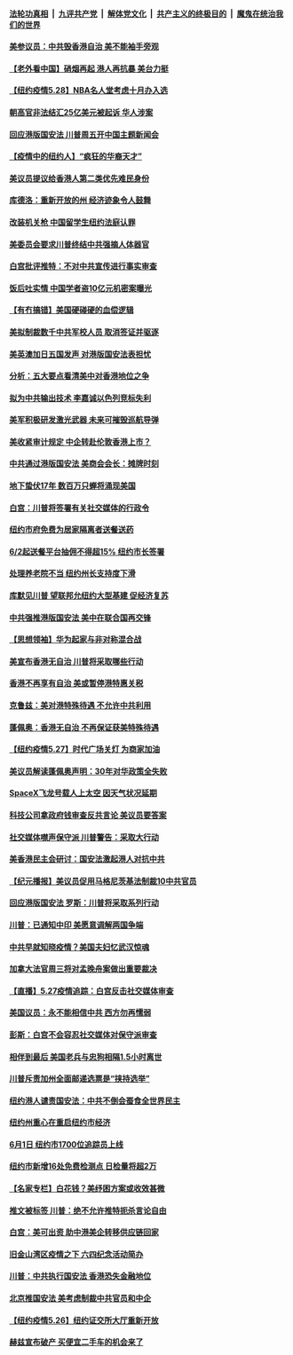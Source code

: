 ####  [法轮功真相](../../../../basic/blob/master/README.md?t=05290701) &nbsp;|&nbsp; [九评共产党](../../../../9ping.md/blob/master/README.md?t=05290701) &nbsp;|&nbsp; [解体党文化](../../../../jtdwh.md/blob/master/README.md?t=05290701)  &nbsp;|&nbsp; [共产主义的终极目的](../../../../gczydzjmd.md/blob/master/README.md?t=05290701) &nbsp;|&nbsp; [魔鬼在统治我们的世界](../../../../mgztzwmdsj.md/blob/master/README.md?t=05290701) 

#### [美参议员：中共毁香港自治 美不能袖手旁观](../pages/nsc412/n12144562.md?t=05290701) 

#### [【老外看中国】硝烟再起 港人再抗暴 美台力挺](../pages/nsc412/n12144587.md?t=05290701) 

#### [【纽约疫情5.28】NBA名人堂考虑十月办入选](../pages/nsc412/n12143328.md?t=05290701) 

#### [朝高官非法结汇25亿美元被起诉 华人涉案](../pages/nsc412/n12144464.md?t=05290701) 

#### [回应港版国安法 川普周五开中国主题新闻会](../pages/nsc412/n12144528.md?t=05290701) 

#### [【疫情中的纽约人】“疯狂的华裔天才”](../pages/nsc412/n12144432.md?t=05290701) 

#### [美议员提议给香港人第二类优先难民身份](../pages/nsc412/n12144343.md?t=05290701) 

#### [库德洛：重新开放的州 经济迹象令人鼓舞](../pages/nsc412/n12144342.md?t=05290701) 

#### [改装机关枪 中国留学生纽约法庭认罪](../pages/nsc412/n12142409.md?t=05290701) 

#### [美委员会要求川普终结中共强摘人体器官](../pages/nsc412/n12143975.md?t=05290701) 

#### [白宫批评推特：不对中共宣传进行事实审查](../pages/nsc412/n12143932.md?t=05290701) 

#### [饭后吐实情 中国学者盗10亿元机密案曝光](../pages/nsc412/n12144198.md?t=05290701) 

#### [【有冇搞错】美国硬碰硬的血偿逻辑](../pages/nsc412/n12144160.md?t=05290701) 

#### [美拟制裁数千中共军校人员 取消签证并驱逐](../pages/nsc412/n12143427.md?t=05290701) 

#### [美英澳加日五国发声 对港版国安法表担忧](../pages/nsc412/n12144013.md?t=05290701) 

#### [分析：五大要点看清美中对香港地位之争](../pages/nsc412/n12141690.md?t=05290701) 

#### [拟为中共输出技术 李嘉诚以色列竞标失利](../pages/nsc412/n12143964.md?t=05290701) 

#### [美军积极研发激光武器 未来可摧毁巡航导弹](../pages/nsc412/n12143186.md?t=05290701) 

#### [美收紧审计规定 中企转赴伦敦香港上市？](../pages/nsc412/n12142242.md?t=05290701) 

#### [中共通过港版国安法 美商会会长：摊牌时刻](../pages/nsc412/n12143249.md?t=05290701) 

#### [地下蛰伏17年 数百万只蝉将涌现美国](../pages/nsc412/n12143012.md?t=05290701) 

#### [白宫：川普将签署有关社交媒体的行政令](../pages/nsc412/n12142831.md?t=05290701) 

#### [纽约市府免费为居家隔离者送餐送药](../pages/nsc412/n12142423.md?t=05290701) 

#### [6/2起送餐平台抽佣不得超15%  纽约市长签署](../pages/nsc412/n12142426.md?t=05290701) 

#### [处理养老院不当  纽约州长支持度下滑](../pages/nsc412/n12142345.md?t=05290701) 

#### [库默见川普  望联邦允纽约大型基建  促经济复苏](../pages/nsc412/n12142415.md?t=05290701) 

#### [中共强推港版国安法 美中在联合国再交锋](../pages/nsc412/n12142206.md?t=05290701) 

#### [【思想领袖】华为起家与非对称混合战](../pages/nsc412/n11964106.md?t=05290701) 

#### [美宣布香港无自治 川普将采取哪些行动](../pages/nsc412/n12141717.md?t=05290701) 

#### [香港不再享有自治 美或暂停港特惠关税](../pages/nsc412/n12141458.md?t=05290701) 

#### [克鲁兹：美对港特殊待遇 不允许中共利用](../pages/nsc412/n12141699.md?t=05290701) 

#### [蓬佩奥：香港无自治 不再保证获美特殊待遇](../pages/nsc412/n12141250.md?t=05290701) 

#### [【纽约疫情5.27】时代广场关灯 为商家加油](../pages/nsc412/n12140300.md?t=05290701) 

#### [美议员解读蓬佩奥声明：30年对华政策全失败](../pages/nsc412/n12141140.md?t=05290701) 

#### [SpaceX飞龙号载人上太空 因天气状况延期](../pages/nsc412/n12139254.md?t=05290701) 

#### [科技公司拿政府钱审查反共言论 美议员要答案](../pages/nsc412/n12141100.md?t=05290701) 

#### [社交媒体噤声保守派 川普警告：采取大行动](../pages/nsc412/n12140846.md?t=05290701) 

#### [美香港民主会研讨：国安法激起港人对抗中共](../pages/nsc412/n12139629.md?t=05290701) 

#### [【纪元播报】美议员促用马格尼茨基法制裁10中共官员](../pages/nsc412/n12140434.md?t=05290701) 

#### [回应港版国安法 罗斯：川普将采取系列行动](../pages/nsc412/n12140576.md?t=05290701) 

#### [川普：已通知中印 美愿意调解两国争端](../pages/nsc412/n12140833.md?t=05290701) 

#### [中共早就知晓疫情？美国夫妇忆武汉惊魂](../pages/nsc412/n12140587.md?t=05290701) 

#### [加拿大法官周三将对孟晚舟案做出重要裁决](../pages/nsc412/n12140755.md?t=05290701) 

#### [【直播】5.27疫情追踪：白宫反击社交媒体审查](../pages/nsc412/n12140380.md?t=05290701) 

#### [美国议员：永不能相信中共 西方勿再懦弱](../pages/nsc412/n12140029.md?t=05290701) 

#### [彭斯：白宫不会容忍社交媒体对保守派审查](../pages/nsc412/n12139774.md?t=05290701) 

#### [相伴到最后 美国老兵与忠狗相隔1.5小时离世](../pages/nsc412/n12139821.md?t=05290701) 

#### [川普斥责加州全面邮递选票是“挟持选举”](../pages/nsc412/n12139230.md?t=05290701) 

#### [纽约港人谴责国安法：中共不倒会蚕食全世界民主](../pages/nsc412/n12139524.md?t=05290701) 

#### [纽约州重心在重启纽约市经济](../pages/nsc412/n12139538.md?t=05290701) 

#### [6月1日 纽约市1700位追踪员上线](../pages/nsc412/n12139526.md?t=05290701) 

#### [纽约市新增16处免费检测点 日检量将超2万](../pages/nsc412/n12139548.md?t=05290701) 

#### [【名家专栏】白花钱？美纾困方案或收效甚微](../pages/nsc412/n12135383.md?t=05290701) 

#### [推文被标签 川普：绝不允许推特扼杀言论自由](../pages/nsc412/n12139353.md?t=05290701) 

#### [白宫：美可出资 助中港美企转移供应链回家](../pages/nsc412/n12138753.md?t=05290701) 

#### [旧金山湾区疫情之下 六四纪念活动简办](../pages/nsc412/n12139153.md?t=05290701) 

#### [川普：中共执行国安法 香港恐失金融地位](../pages/nsc412/n12138833.md?t=05290701) 

#### [北京推国安法 美考虑制裁中共官员和中企](../pages/nsc412/n12138812.md?t=05290701) 

#### [【纽约疫情5.26】纽约证交所大厅重新开放](../pages/nsc412/n12137613.md?t=05290701) 

#### [赫兹宣布破产 买便宜二手车的机会来了](../pages/nsc412/n12138727.md?t=05290701) 


